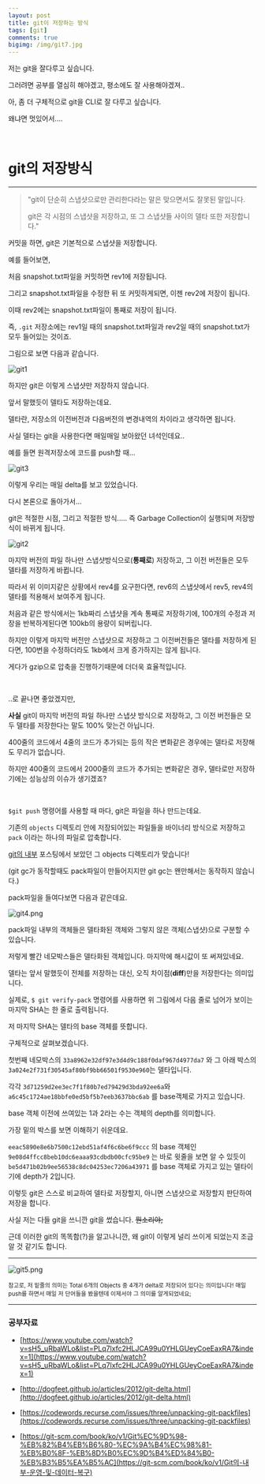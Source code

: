 ```yaml
---
layout: post
title: git이 저장하는 방식
tags: [git]
comments: true
bigimg: /img/git7.jpg
---
```


저는 git을 잘다루고 싶습니다.

그러려면 공부를 열심히 해야겠고, 평소에도 잘 사용해야겠져..

아, 좀 더 구체적으로 git을 CLI로 잘 다루고 싶습니다.

왜냐면 멋있어서....

<br />

# git의 저장방식

---

> "git이 단순히 스냅샷으로만 관리한다라는 말은 맞으면서도 잘못된 말입니다.
>
> git은 각 시점의 스냅샷을 저장하고, 또 그 스냅샷들 사이의 델타 또한 저장합니다."

  

커밋을 하면, git은 기본적으로 스냅샷을 저장합니다.

예를 들어보면,

처음 snapshot.txt파일을 커밋하면 rev1에 저장됩니다.

그리고 snapshot.txt파일을 수정한 뒤 또 커밋하게되면, 이젠 rev2에 저장이 됩니다.

이때 rev2에는 snapshot.txt파일이 통째로 저장이 됩니다.

즉, `.git` 저장소에는 rev1일 때의 snapshot.txt파일과 rev2일 때의 snapshot.txt가 모두 들어있는 것이죠.

그림으로 보면 다음과 같습니다.

![git1](../img/git1.png)



하지만 git은 이렇게 스냅샷만 저장하지 않습니다.

앞서 말했듯이 델타도 저장하는데요.

델타란, 저장소의 이전버전과 다음버전의 변경내역의 차이라고 생각하면 됩니다.

사실 델타는 git을 사용한다면 매일매일 보아왔던 녀석인데요.. 

예를 들면 원격저장소에 코드를 push할 때… 

![git3](../img/git3.png)

이렇게 우리는 매일 delta를 보고 있었습니다.

다시 본론으로 돌아가서...

git은 적절한 시점, 그리고 적절한 방식..... 즉 Garbage Collection이 실행되며 저장방식이 바뀌게 됩니다.

![git2](../img/git2.png)



마지막 버전의 파일 하나만 스냅샷방식으로(**통째로**) 저장하고, 그 이전 버전들은 모두 델타를 저장하게 바뀝니다.

따라서 위 이미지같은 상황에서 rev4를 요구한다면, rev6의 스냅샷에서 rev5, rev4의 델타를 적용해서 보여주게 됩니다.



처음과 같은 방식에서는 1kb짜리 스냅샷을 계속 통째로 저장하기에, 100개의 수정과 저장을 반복하게된다면 100kb의 용량이 되버립니다.

하지만 이렇게 마지막 버전만 스냅샷으로 저장하고 그 이전버전들은 델타를 저장하게 된다면, 100번을 수정하더라도 1kb에서 크게 증가하지는 않게 됩니다.

게다가 gzip으로 압축을 진행하기때문에 더더욱 효율적입니다.

<br />

..로 끝나면 좋았겠지만,

**사실** git이 마지막 버전의 파일 하나만 스냅샷 방식으로 저장하고, 그 이전 버전들은 모두 델타를 저장한다는 말도 100% 맞는건 아닙니다.

400줄의 코드에서 4줄의 코드가 추가되는 등의 작은 변화같은 경우에는 델타로 저장해도 무리가 없습니다.

하지만 400줄의 코드에서 2000줄의 코드가 추가되는 변화같은 경우, 델타로만 저장하기에는 성능상의 이슈가 생기겠죠?

<br />

`$git push` 명령어를 사용할 때 마다, git은 파일을 하나 만드는데요.

기존의 `objects` 디렉토리 안에 저장되어있는 파일들을 바이너리 방식으로 저장하고 `pack` 이라는 하나의 파일로 압축합니다.

[git의 내부]([https://junwoo45.github.io/2019-07-07-git%EC%9D%98%EB%82%B4%EB%B6%80/](https://junwoo45.github.io/2019-07-07-git의내부/)) 포스팅에서 보았던 그 objects 디렉토리가 맞습니다!

(git gc가 동작할때도 pack파일이 만들어지지만 git gc는 왠만해서는 동작하지 않습니다.)

pack파일을 들여다보면 다음과 같은데요.

![git4.png](../img/git4.png)

pack파일 내부의 객체들은 델타화된 객체와 그렇지 않은 객체(스냅샷)으로 구분할 수 있습니다.

저렇게 빨간 네모박스들은 델타화된 객체입니다. 마지막에 해시값이 또 써져있네요.

델타는 앞서 말했듯이 전체를 저장하는 대신, 오직 차이점(**diff**)만을 저장한다는 의미입니다.

실제로, `$ git verify-pack` 명령어를 사용하면 위 그림에서 다음 줄로 넘어가 보이는 마지막 SHA는 한 줄로 출력됩니다.

저 마지막 SHA는 델타의 base 객체를 뜻합니다.



구체적으로 살펴보겠습니다.

첫번째 네모박스의 `33a8962e32df97e3d4d9c188f0daf967d4977da7` 와 그 아래 박스의 `3a024e2f731f30545af80bf9bb66501f9530e960`는 델타입니다.

각각 `3d71259d2ee3ec7f1f80b7ed79429d3bda92ee6a`와 `a6c45c1724ae18bbfe0ed5bf5b7eeb3637bbc6ab` 를 base객체로 가지고 있습니다.

base 객체 이전에 쓰여있는 1과 2라는 수는 객체의 depth를 의미합니다.

가장 밑의 박스를 보면 이해하기 쉬운데요.

`eeac5890e8e6b7500c12ebd51af4f6c6be6f9ccc` 의 base 객체인 `9e08d4ffcc8beb10dc6eaaa93cdbdb00cfc95be9` 는 바로 윗줄을 보면 알 수 있듯이  `be5d471b02b9ee56538c8dc04253ec7206a43971` 를 base 객체로 가지고 있는 델타이기에 depth가 2입니다.



이렇듯 git은 스스로 비교하여 델타로 저장할지, 아니면 스냅샷으로 저장할지 판단하여 저장을 합니다.

사실 저는 다들 git을 쓰니깐 git을 썼습니다. ~~뭔소리야;~~

근데 이러한 git의 똑똑함(?)을 알고나니깐, 왜 git이 이렇게 널리 쓰이게 되었는지 조금 알 것 같기도 합니다.



---

![git5.png](../img/git5.png)

<small>참고로, 저 밑줄의 의미는 Total 6개의 Objects 중 4개가 delta로 저장되어 있다는 의미입니다! 매일 push를 하면서 매일 저 단어들을 봤을텐데 이제서야 그 의미를 알게되었네요;</small>

---



### 공부자료

- [https://www.youtube.com/watch?v=sH5_uRbaWLo&list=PLq7lxfc2HLJCA99u0YHLGUeyCoeEaxRA7&index=1](https://www.youtube.com/watch?v=sH5_uRbaWLo&list=PLq7lxfc2HLJCA99u0YHLGUeyCoeEaxRA7&index=1)

- [http://dogfeet.github.io/articles/2012/git-delta.html](http://dogfeet.github.io/articles/2012/git-delta.html)
- [https://codewords.recurse.com/issues/three/unpacking-git-packfiles](https://codewords.recurse.com/issues/three/unpacking-git-packfiles)
- [https://git-scm.com/book/ko/v1/Git%EC%9D%98-%EB%82%B4%EB%B6%80-%EC%9A%B4%EC%98%81-%EB%B0%8F-%EB%8D%B0%EC%9D%B4%ED%84%B0-%EB%B3%B5%EA%B5%AC](https://git-scm.com/book/ko/v1/Git의-내부-운영-및-데이터-복구)



